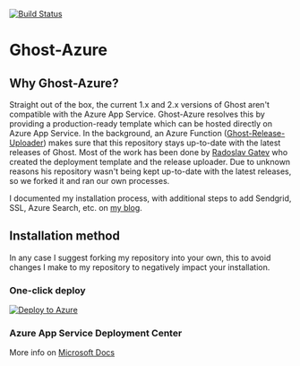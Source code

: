 [![Build Status](https://dev.azure.com/u51282/ghost-azure/_apis/build/status/dashanan13.Ghost-Azure?branchName=master)](https://dev.azure.com/u51282/ghost-azure/_build/latest?definitionId=1&branchName=master)

# Ghost-Azure 
## Why Ghost-Azure?
Straight out of the box, the current 1.x and 2.x versions of Ghost aren't compatible with the Azure App Service. Ghost-Azure resolves this by providing a production-ready template which can be hosted directly on Azure App Service. In the background, an Azure Function ([Ghost-Release-Uploader](https://github.com/YannickRe/Ghost-Release-Uploader)) makes sure that this repository stays up-to-date with the latest releases of Ghost.
Most of the work has been done by [Radoslav Gatev](https://www.gatevnotes.com/introducing-ghost-2-on-azure-web-app-service/) who created the deployment template and the release uploader. Due to unknown reasons his repository wasn't being kept up-to-date with the latest releases, so we forked it and ran our own processes.

I documented my installation process, with additional steps to add Sendgrid, SSL, Azure Search, etc. on [my blog](https://blog.yannickreekmans.be/tag/ghost-tag/).

## Installation method
In any case I suggest forking my repository into your own, this to avoid changes I make to my repository to negatively impact your installation.

### One-click deploy
[![Deploy to Azure](https://aka.ms/deploytoazurebutton)](https://portal.azure.com/#create/Microsoft.Template/uri/https%3A%2F%2Fraw.githubusercontent.com%2Fdashanan13%2FGhost-Azure%2FARM%2Fazuredeploy.json)

### Azure App Service Deployment Center
More info on [Microsoft Docs](https://docs.microsoft.com/en-us/azure/app-service/deploy-continuous-deployment#deploy-continuously-from-github)

